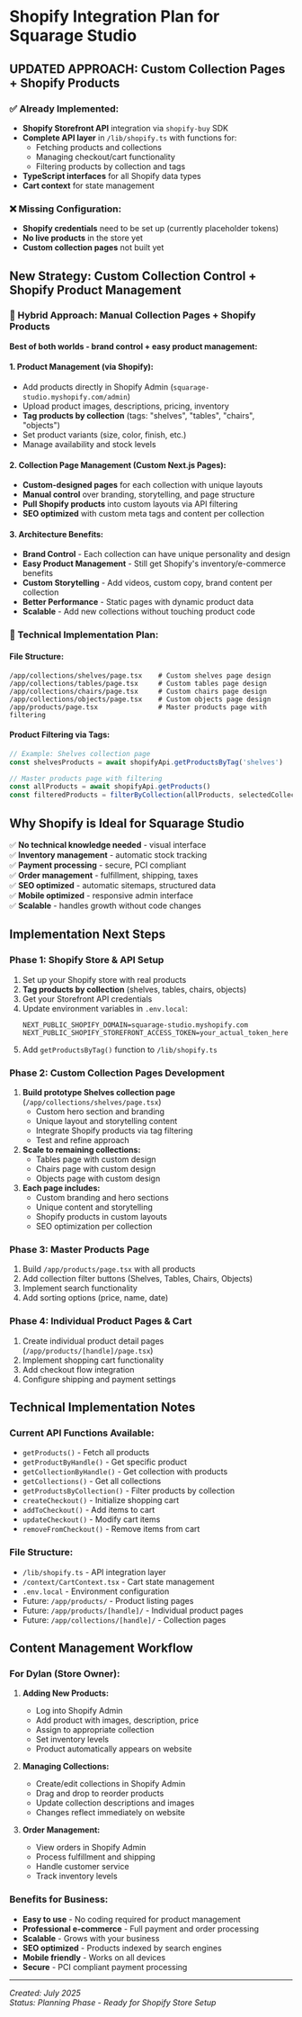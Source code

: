 # Shopify Integration Plan for Squarage Studio

## UPDATED APPROACH: Custom Collection Pages + Shopify Products

### ✅ Already Implemented:
- **Shopify Storefront API** integration via `shopify-buy` SDK
- **Complete API layer** in `/lib/shopify.ts` with functions for:
  - Fetching products and collections
  - Managing checkout/cart functionality
  - Filtering products by collection and tags
- **TypeScript interfaces** for all Shopify data types
- **Cart context** for state management

### ❌ Missing Configuration:
- **Shopify credentials** need to be set up (currently placeholder tokens)
- **No live products** in the store yet
- **Custom collection pages** not built yet

## New Strategy: Custom Collection Control + Shopify Product Management

### 🎯 Hybrid Approach: Manual Collection Pages + Shopify Products
**Best of both worlds - brand control + easy product management:**

#### 1. Product Management (via Shopify):
- Add products directly in Shopify Admin (`squarage-studio.myshopify.com/admin`)
- Upload product images, descriptions, pricing, inventory
- **Tag products by collection** (tags: "shelves", "tables", "chairs", "objects")
- Set product variants (size, color, finish, etc.)
- Manage availability and stock levels

#### 2. Collection Page Management (Custom Next.js Pages):
- **Custom-designed pages** for each collection with unique layouts
- **Manual control** over branding, storytelling, and page structure
- **Pull Shopify products** into custom layouts via API filtering
- **SEO optimized** with custom meta tags and content per collection

#### 3. Architecture Benefits:
- **Brand Control** - Each collection can have unique personality and design
- **Easy Product Management** - Still get Shopify's inventory/e-commerce benefits
- **Custom Storytelling** - Add videos, custom copy, brand content per collection
- **Better Performance** - Static pages with dynamic product data
- **Scalable** - Add new collections without touching product code

### 🔧 Technical Implementation Plan:

#### File Structure:
```
/app/collections/shelves/page.tsx    # Custom shelves page design
/app/collections/tables/page.tsx     # Custom tables page design  
/app/collections/chairs/page.tsx     # Custom chairs page design
/app/collections/objects/page.tsx    # Custom objects page design
/app/products/page.tsx               # Master products page with filtering
```

#### Product Filtering via Tags:
```typescript
// Example: Shelves collection page
const shelvesProducts = await shopifyApi.getProductsByTag('shelves')

// Master products page with filtering
const allProducts = await shopifyApi.getProducts()
const filteredProducts = filterByCollection(allProducts, selectedCollection)
```

## Why Shopify is Ideal for Squarage Studio

✅ **No technical knowledge needed** - visual interface  
✅ **Inventory management** - automatic stock tracking  
✅ **Payment processing** - secure, PCI compliant  
✅ **Order management** - fulfillment, shipping, taxes  
✅ **SEO optimized** - automatic sitemaps, structured data  
✅ **Mobile optimized** - responsive admin interface  
✅ **Scalable** - handles growth without code changes  

## Implementation Next Steps

### Phase 1: Shopify Store & API Setup
1. Set up your Shopify store with real products
2. **Tag products by collection** (shelves, tables, chairs, objects)
3. Get your Storefront API credentials
4. Update environment variables in `.env.local`:
   ```
   NEXT_PUBLIC_SHOPIFY_DOMAIN=squarage-studio.myshopify.com
   NEXT_PUBLIC_SHOPIFY_STOREFRONT_ACCESS_TOKEN=your_actual_token_here
   ```
5. Add `getProductsByTag()` function to `/lib/shopify.ts`

### Phase 2: Custom Collection Pages Development
1. **Build prototype Shelves collection page** (`/app/collections/shelves/page.tsx`)
   - Custom hero section and branding
   - Unique layout and storytelling content
   - Integrate Shopify products via tag filtering
   - Test and refine approach
2. **Scale to remaining collections:**
   - Tables page with custom design
   - Chairs page with custom design  
   - Objects page with custom design
3. **Each page includes:**
   - Custom branding and hero sections
   - Unique content and storytelling
   - Shopify products in custom layouts
   - SEO optimization per collection

### Phase 3: Master Products Page
1. Build `/app/products/page.tsx` with all products
2. Add collection filter buttons (Shelves, Tables, Chairs, Objects)
3. Implement search functionality
4. Add sorting options (price, name, date)

### Phase 4: Individual Product Pages & Cart
1. Create individual product detail pages (`/app/products/[handle]/page.tsx`)
2. Implement shopping cart functionality
3. Add checkout flow integration
4. Configure shipping and payment settings

## Technical Implementation Notes

### Current API Functions Available:
- `getProducts()` - Fetch all products
- `getProductByHandle()` - Get specific product
- `getCollectionByHandle()` - Get collection with products
- `getCollections()` - Get all collections
- `getProductsByCollection()` - Filter products by collection
- `createCheckout()` - Initialize shopping cart
- `addToCheckout()` - Add items to cart
- `updateCheckout()` - Modify cart items
- `removeFromCheckout()` - Remove items from cart

### File Structure:
- `/lib/shopify.ts` - API integration layer
- `/context/CartContext.tsx` - Cart state management
- `.env.local` - Environment configuration
- Future: `/app/products/` - Product listing pages
- Future: `/app/products/[handle]/` - Individual product pages
- Future: `/app/collections/[handle]/` - Collection pages

## Content Management Workflow

### For Dylan (Store Owner):
1. **Adding New Products:**
   - Log into Shopify Admin
   - Add product with images, description, price
   - Assign to appropriate collection
   - Set inventory levels
   - Product automatically appears on website

2. **Managing Collections:**
   - Create/edit collections in Shopify Admin
   - Drag and drop to reorder products
   - Update collection descriptions and images
   - Changes reflect immediately on website

3. **Order Management:**
   - View orders in Shopify Admin
   - Process fulfillment and shipping
   - Handle customer service
   - Track inventory levels

### Benefits for Business:
- **Easy to use** - No coding required for product management
- **Professional e-commerce** - Full payment and order processing
- **Scalable** - Grows with your business
- **SEO optimized** - Products indexed by search engines
- **Mobile friendly** - Works on all devices
- **Secure** - PCI compliant payment processing

---
*Created: July 2025*  
*Status: Planning Phase - Ready for Shopify Store Setup*